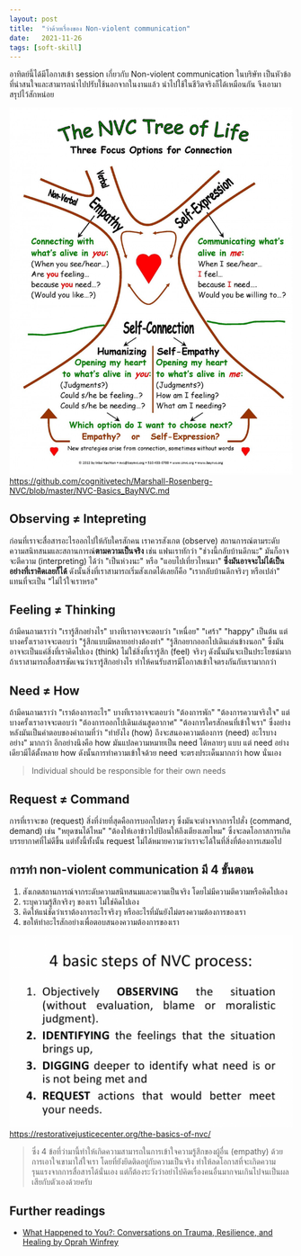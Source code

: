 ```yaml
---
layout: post
title:  "ว่าด้วยเรื่องของ Non-violent communication"
date:   2021-11-26
tags: [soft-skill]
---
```


อาทิตย์นี้ได้มีโอกาสเข้า session เกี่ยวกับ Non-violent communication ในบริษัท เป็นหัวข้อที่น่าสนใจและสามารถนำไปปรับใช้นอกจากในงานแล้ว นำไปใช้ในชีวิตจริงก็ได้เหมือนกัน จึงเอามาสรุปไว้สักหน่อย

![NVC Tree of Life](/assets/2021-11-26-nvc-tree-of-life.jpg)
<https://github.com/cognitivetech/Marshall-Rosenberg-NVC/blob/master/NVC-Basics_BayNVC.md>

## Observing ≠ Intepreting
ก่อนที่เราจะสื่อสารอะไรออกไปให้กับใครสักคน เราควรสังเกต (observe) สถานการณ์ตามระดับความสนิทสนมและสถานการณ์**ตามความเป็นจริง** เช่น แฟนเราทักว่า "ช่วงนี้กลับบ้านดึกนะ" มันก็อาจจะตีความ (interpreting) ได้ว่า "เป็นห่วงนะ" หรือ "แอบไปเที่ยวไหนมา" **ซึ่งมันอาจจะไม่ได้เป็นอย่างที่เราคิดเลยก็ได้** ดังนั้นสิ่งที่เราสามารถเริ่มสังเกตได้เลยก็คือ "เรากลับบ้านดึกจริงๆ หรือเปล่า" แทนที่จะเป็น "ไม่ไว้ใจเราหรอ"

## Feeling ≠ Thinking
ถ้ามีคนถามเราว่า "เรารู้สึกอย่างไร" บางทีเราอาจจะตอบว่า "เหนื่อย" "เศร้า" "happy" เป็นต้น แต่บางครั้งเราอาจจะตอบว่า "รู้สึกแบบมีหลายอย่างต้องทำ" "รู้สึกอยากออกไปเดินเล่นข้างนอก" ซึ่งมันอาจจะเป็นแค่สิ่งที่เราคิดไปเอง (think) ไม่ใช่สิ่งที่เรารู้สึก (feel) จริงๆ ดังนั้นมันจะเป็นประโยชน์มากถ้าเราสามารถสื่อสารชัดเจนว่าเรารู้สึกอย่างไร ทำให้คนรับสารมีโอกาสเข้าใจตรงกันกับเรามากกว่า

## Need ≠ How
ถ้ามีคนถามเราว่า "เราต้องการอะไร" บางทีเราอาจจะตอบว่า "ต้องการพัก" "ต้องการความจริงใจ" แต่บางครั้งเราอาจจะตอบว่า "ต้องการออกไปเดินเล่นสูดอากาศ" "ต้องการใครสักคนที่เข้าใจเรา" ซึ่งอย่างหลังมันเป็นคำตอบของคำถามที่ว่า "ทำยังไง (how) ถึงจะสนองความต้องการ (need) อะไรบางอย่าง" มากกว่า อีกอย่างนึงคือ how มันแปลความหมายเป็น need ได้หลายๆ แบบ แต่ need อย่างเดียวมีได้ตั้งหลาย how ดังนั้นการทำความเข้าใจด้วย need จะตรงประเด็นมากกว่า how นั่นเอง

> Individual should be responsible for their own needs

## Request ≠ Command
การที่เราจะขอ (request) สิ่งที่ง่ายที่สุดคือการบอกไปตรงๆ ซึ่งมันจะต่างจากการไปสั่ง (command, demand) เช่น "หยุดซนได้ไหม" "ต้องให้เอาข้าวไปป้อนให้ถึงเตียงเลยไหม" ซึ่งจะลดโอกาสการเกิดบรรยากาศที่ไม่ดีขึ้น แต่ทั้งนี้ทั้งนั้น request ไม่ได้หมายความว่าเราจะได้ในที่สิ่งที่ต้องการเสมอไป  

## การทำ non-violent communication มี 4 ขั้นตอน
1. สังเกตสถานการณ์จากระดับความสนิทสนมและความเป็นจริง โดยไม่มีความตีความหรือคิดไปเอง
2. ระบุความรู้สึกจริงๆ ของเรา ไม่ใช่คิดไปเอง
3. คิดให้แน่ชัดว่าเราต้องการอะไรจริงๆ หรืออะไรที่มันยังไม่ตรงความต้องการของเรา
4. ขอให้ทำอะไรสักอย่างเพื่อตอบสนองความต้องการของเรา

![NVC 4 steps](/assets/2021-11-26-nvc-4-steps.png)
<https://restorativejusticecenter.org/the-basics-of-nvc/>

> ซึ่ง 4 ข้อที่ว่ามานี้ทำให้เกิดความสามารถในการเข้าใจความรู้สึกของผู้อื่น (empathy) ด้วยการเอาใจเขามาใส่ใจเรา โดยที่ยังยึดติดอยู่กับความเป็นจริง ทำให้ลดโอกาสที่จะเกิดความรุนแรงจากการสื่อสารได้นั่นเอง แต่ก็ต้องระวังว่าอย่าไปคิดเรื่องคนอื่นมากจนเกินไปจนเป็นผลเสียกับตัวเองด้วยครับ

## Further readings
- [What Happened to You?: Conversations on Trauma, Resilience, and Healing by Oprah Winfrey](https://www.amazon.com/What-Happened-You-Understanding-Resilience/dp/1250223180)
